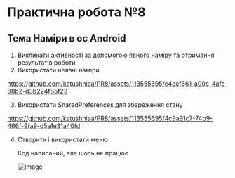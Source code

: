 # Практична робота №8 
## Тема Наміри в ос Android


1. Викликати активності за допомогою явного наміру та отримання результатів роботи
2. Використати неявні наміри
   
https://github.com/katushhiaa/PR8/assets/113555695/c4ecf661-a00c-4afe-88b2-d3b224f85f23


3. Використати  SharedPreferences для збереження стану

https://github.com/katushhiaa/PR8/assets/113555695/4c9a91c7-74b9-466f-9fa9-d5a1e31a40fd


   
4. Створити і використати  меню

   Код написаний, але шось не працює
   
   ![image](https://github.com/katushhiaa/PR8/assets/113555695/8295b336-9703-45dd-891e-3e7aa749b67d)

